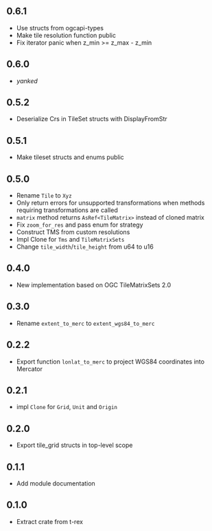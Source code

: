 ## 0.6.1

* Use structs from ogcapi-types
* Make tile resolution function public
* Fix iterator panic when z_min >= z_max - z_min

## 0.6.0

* *yanked*

## 0.5.2

* Deserialize Crs in TileSet structs with DisplayFromStr

## 0.5.1

* Make tileset structs and enums public

## 0.5.0

* Rename `Tile` to `Xyz`
* Only return errors for unsupported transformations when
  methods requiring transformations are called
* `matrix` method returns `AsRef<TileMatrix>` instead of cloned matrix
* Fix `zoom_for_res` and pass enum for strategy
* Construct TMS from custom resolutions
* Impl Clone for `Tms` and `TileMatrixSets`
* Change `tile_width`/`tile_height` from u64 to u16

## 0.4.0

* New implementation based on OGC TileMatrixSets 2.0

## 0.3.0

* Rename `extent_to_merc` to `extent_wgs84_to_merc`

## 0.2.2

* Export function `lonlat_to_merc` to project WGS84 coordinates into Mercator

## 0.2.1

* impl `Clone` for `Grid`, `Unit` and `Origin`

## 0.2.0

* Export tile_grid structs in top-level scope

## 0.1.1

* Add module documentation

## 0.1.0

* Extract crate from t-rex
